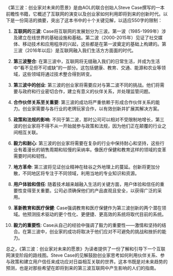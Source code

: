 《第三波：创业家对未来的愿景》是由AOL的联合创始人Steve Case撰写的一本前瞻性书籍，它概述了互联网的演变以及创业家如何利用即将到来的创新时代。以下是一份简洁的摘要，突出了这本书中的十个关键见解，以适应550字的限制：

1. **互联网的三波**: Case将互联网的发展划分为三波。第一波（1985-1999年）涉及建立在线世界的基础设施和基础。第二波（2000-2015年）见证了社交媒体、移动技术和应用程序的兴起，这些都是在第一波奠定的基础上构建的。第三波（2016年以后）是互联网融入我们生活方方面面的时代。

2. **第三波整合**: 在第三波中，互联网将无缝融入我们的日常生活，并成为生活中“看不见但不可或缺”的一部分。这包括健康、教育、交通、能源和农业等领域，这些领域将通过技术整合得到转变。

3. **第三波中的创业**: 第三波的创业家将需要应对与第二波不同的挑战。他们将需要与政府和行业密切合作，建立有意义的伙伴关系，并处理监管问题。

4. **合作伙伴关系至关重要**: 第三波的成功将严重依赖于形成合作伙伴关系的能力。创业家需要与各行业的老牌玩家合作，以有效创新并扩展其解决方案。

5. **政策和法规的影响**: 不同于第二波，那时公司可以相对不受限制地增长，第三波的创业家将不得不从一开始就参与政策和法规，因为他们正在颠覆的行业之间相互关联。

6. **毅力和耐心**: 第三波的创业家将需要在复杂的行业中保持耐心和坚持，这些行业有着漫长的销售周期和较慢的采纳率。像医疗保健和教育这样的领域的变革需要时间和韧性。

7. **地方革命**: 第三波将见证创业精神在硅谷之外地理上的蔓延。创新将更加分散，不同地区将专注于不同领域，利用当地的专业知识和资源。

8. **用户体验和信任**: 随着技术越来越融入生活的关键方面，用户体验和信任的重要性变得至关重要。公司必须确保他们的产品直观且安全，以获得广泛的采用。

9. **革新教育和医疗保健**: Case强调教育和医疗保健作为第三波创新的两个潜在领域。他预测技术驱动的更个性化、更便捷、更高效的系统将取代目前的系统。

10. **毅力的重要性**: Case从自己的经验中强调了毅力的重要性——激情和坚持的结合。在第三波中，创业家的成功将取决于他们应对不可避免的挑战和挫折的能力。

总之，《第三波：创业家对未来的愿景》为读者提供了一份了解和引导下一个互联网演变阶段的路线图。Steve Case的见解鼓励创业家思考如何利用伙伴关系、参与政策和建立用户信任来成功应对日益相互关联的世界。这本书既是对未来趋势的预测，也是对那些希望在即将到来的第三波互联网中产生影响的人们的指南。
